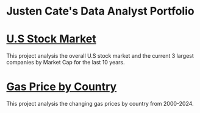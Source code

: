 # Justen Cate's Data Analyst Portfolio

# [U.S Stock Market](https://github.com/MrJCate/USStockMarket)

This project analysis the overall U.S stock market and the current 3 largest companies by Market Cap for the last 10 years.

# [Gas Price by Country](https://github.com/MrJCate/GasPricesbyCountry)

This project analysis the changing gas prices by country from 2000-2024.
